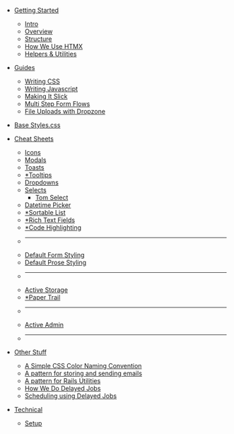 
- [Getting Started](readme.md)
    - [Intro](readme.md)
    - [Overview](overview.md)
    - [Structure](structure.md)
    - [How We Use HTMX](htmx.md)
    - [Helpers & Utilities](layout_basics.md)
- [Guides](guides.md)
    - [Writing CSS](writing_css.md)
    - [Writing Javascript](writing_js.md)
    - [Making It Slick](slickness.md)
    - [Multi Step Form Flows](server_for_state.md)
    - [File Uploads with Dropzone](dropzone.md)
- [Base Styles.css](base-styles)
- [Cheat Sheets](icons.md)
    - [Icons](icons.md)
    - [Modals](modals.md)
    - [Toasts](toasts.md)
    - [*Tooltips](tooltips.md)
    - [Dropdowns](dropdowns.md)
    - [Selects](selects.md)
        - [Tom Select](tomselect.md)
    - [Datetime Picker](datetime.md)
    - [*Sortable List](sortable.md)
    - [*Rich Text Fields](rich_text.md)
    - [*Code Highlighting](code_highlighting.md)
    - <hr class="my-2"/>
    - [Default Form Styling](css_default_form_styling.md)
    - [Default Prose Styling](css_default_prose_styling.md)
    - <hr class="my-2"/>
    - [Active Storage](active_storage.md)
    - [*Paper Trail](paper_trail.md)
    - <hr class="my-2"/>
    - [Active Admin](active_admin.md)
    - <hr class="my-2"/>

- [Other Stuff](modals.md)
    - [A Simple CSS Color Naming Convention](https://www.tonyennis.com/dev/ZSGXDX30B-a-simple-css-color-naming-convention)
    - [A pattern for storing and sending emails]()
    - [A pattern for Rails Utilities]()
    - [How We Do Delayed Jobs]()
    - [Scheduling using Delayed Jobs]()


- [Technical](code_examples.md)  
    - [Setup](setup.md)